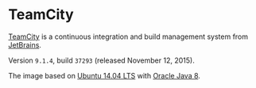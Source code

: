 # TeamCity

[TeamCity](https://jetbrains.com/teamcity/) is a continuous integration and build management system from [JetBrains](https://jetbrains.com/).

Version `9.1.4`, build `37293` (released November 12, 2015).

The image based on [Ubuntu 14.04 LTS](https://registry.hub.docker.com/u/esycat/java/) with [Oracle Java 8](https://registry.hub.docker.com/u/esycat/java/).

